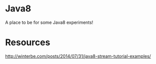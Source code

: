 # Java8


A place to be for some Java8 experiments!


# Resources

http://winterbe.com/posts/2014/07/31/java8-stream-tutorial-examples/

